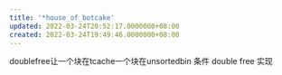 ```yaml
---
title: '*house_of_botcake'
updated: 2022-03-24T20:52:17.0000000+08:00
created: 2022-03-24T19:49:46.0000000+08:00
---
```


doublefree让一个块在tcache一个块在unsortedbin
条件
double free
实现

